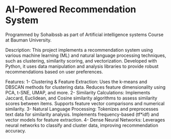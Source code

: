 # AI-Powered Recommendation System
Programmed by Sohaibssb as part of Artificial intelligence systems Course at Bauman University.

Description:
This project implements a recommendation system using various machine learning (ML) and natural language processing techniques, such as clustering, similarity scoring, and vectorization. Developed with Python, it uses data manipulation and analysis libraries to provide robust recommendations based on user preferences.

Features:
1- Clustering & Feature Extraction:
Uses the k-means and DBSCAN methods for clustering data.
Reduces feature dimensionality using PCA, t-SNE, UMAP, and more.
2- Similarity Calculations:
Implements Jaccard, Euclidean, and Cosine similarity algorithms to assess similarity scores between items.
Supports feature vector comparisons and numerical similarity.
3- Natural Language Processing:
Tokenizes and preprocesses text data for similarity analysis.
Implements frequency-based (tf*idf) and vector models for feature extraction.
4- Dense Neural Networks:
Leverages neural networks to classify and cluster data, improving recommendation accuracy.
